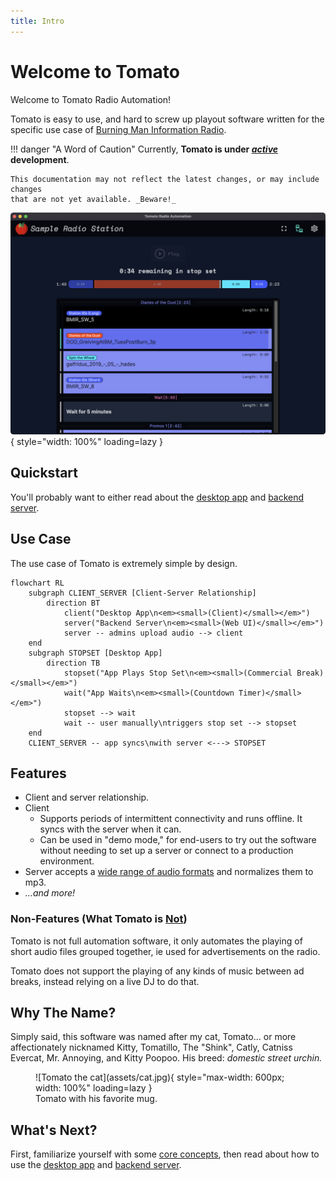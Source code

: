 ```yaml
---
title: Intro
---
```


# Welcome to Tomato

Welcome to Tomato Radio Automation!

Tomato is easy to use, and hard to screw up playout software written for the
specific use case of [Burning Man Information Radio](https://bmir.org).

!!! danger "A Word of Caution"
    Currently, **Tomato is under <u>_active_</u> development**.

    This documentation may not reflect the latest changes, or may include changes
    that are not yet available. _Beware!_

![](assets/client/screenshot.png){ style="width: 100%" loading=lazy }

## Quickstart

You'll probably want to either read about the [desktop app](client.md) and
[backend server](server/index.md).

## Use Case

The use case of Tomato is extremely simple by design.

```mermaid
flowchart RL
    subgraph CLIENT_SERVER [Client-Server Relationship]
        direction BT
            client("Desktop App\n<em><small>(Client)</small></em>")
            server("Backend Server\n<em><small>(Web UI)</small></em>")
            server -- admins upload audio --> client
    end
    subgraph STOPSET [Desktop App]
        direction TB
            stopset("App Plays Stop Set\n<em><small>(Commercial Break)</small></em>")
            wait("App Waits\n<em><small>(Countdown Timer)</small></em>")
            stopset --> wait
            wait -- user manually\ntriggers stop set --> stopset
    end
    CLIENT_SERVER -- app syncs\nwith server <---> STOPSET
```


## Features

* Client and server relationship.
* Client
    * Supports periods of intermittent connectivity and runs offline. It syncs
      with the server when it can.
    * Can be used in "demo mode," for end-users to try out the software without
      needing to set up a server or connect to a production environment.
* Server accepts a [wide range of audio formats](https://ffmpeg.org/ffmpeg-codecs.html)
  and normalizes them to mp3.
* _...and more!_

### Non-Features (What Tomato is **<u>Not</u>**)

Tomato is not full automation software, it only automates the playing of
short audio files grouped together, ie used for advertisements on the radio.

Tomato does not support the playing of any kinds of music between ad breaks,
instead relying on a live DJ to do that.

## Why The Name?

Simply said, this software was named after my cat, Tomato... or more
affectionately nicknamed Kitty, Tomatillo, The "Shink", Catly, Catniss Evercat,
Mr. Annoying, and Kitty Poopoo. His breed: _domestic street urchin._

<figure markdown>
![Tomato the cat](assets/cat.jpg){ style="max-width: 600px; width: 100%" loading=lazy }
<figcaption>Tomato with his favorite mug.</figcaption>
</figure>

## What's Next?

First, familiarize yourself with some [core concepts](concepts.md), then read
about how to use the [desktop app](client.md) and [backend server](server/index.md).
